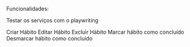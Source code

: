 Funcionalidades:

Testar os serviços com o playwriting

Criar Hábito
Editar Hábito
Excluir Hábito
Marcar hábito como concluído
Desmarcar hábito como concluído

